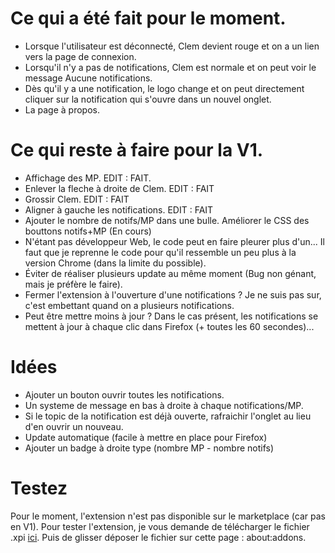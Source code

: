 # Ce qui a été fait pour le moment.  
+ Lorsque l'utilisateur est déconnecté, Clem devient rouge et on a un lien vers la page de connexion.  
+ Lorsqu'il n'y a pas de notifications, Clem est normale et on peut voir le message Aucune notifications.  
+ Dès qu'il y a une notification, le logo change et on peut directement cliquer sur la notification qui s'ouvre dans un nouvel onglet.
+ La page à propos.
# Ce qui reste à faire pour la V1.  
+ Affichage des MP. EDIT : FAIT.
+ Enlever la fleche à droite de Clem. EDIT : FAIT
+ Grossir Clem. EDIT : FAIT
+ Aligner à gauche les notifications. EDIT : FAIT
+ Ajouter le nombre de notifs/MP dans une bulle. Améliorer le CSS des bouttons notifs+MP (En cours)
+ N'étant pas développeur Web, le code peut en faire pleurer plus d'un... Il faut que je reprenne le code pour qu'il ressemble un peu plus à la version Chrome (dans la limite du possible).  
+ Éviter de réaliser plusieurs update au même moment (Bug non génant, mais je préfère le faire).  
+ Fermer l'extension à l'ouverture d'une notifications ? Je ne suis pas sur, c'est embettant quand on a plusieurs notifications.  
+ Peut être mettre moins à jour ? Dans le cas présent, les notifications se mettent à jour à chaque clic dans Firefox (+ toutes les 60 secondes)...  
# Idées
+ Ajouter un bouton ouvrir toutes les notifications.  
+ Un systeme de message en bas à droite à chaque notifications/MP.  
+ Si le topic de la notification est déjà ouverte, rafraichir l'onglet au lieu d'en ouvrir un nouveau.  
+ Update automatique (facile à mettre en place pour Firefox)  
+ Ajouter un badge à droite type (nombre MP - nombre notifs)
# Testez  
Pour le moment, l'extension n'est pas disponible sur le marketplace (car pas en V1). Pour tester l'extension, je vous demande de télécharger le fichier .xpi [ici](http://enconn.fr/zds-notif.xpi). Puis de glisser déposer le fichier sur cette page : about:addons.  
